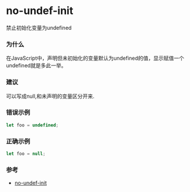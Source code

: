 # no-undef-init

禁止初始化变量为undefined

### 为什么

在JavaScript中，声明但未初始化的变量默认为undefined的值，显示赋值一个undefined就是多此一举。

### 建议

可以写成null,和未声明的变量区分开来.

### 错误示例

```js
let foo = undefined;
```

### 正确示例

```js
let foo = null;
```

### 参考

- [no-undef-init](https://eslint.org/docs/rules/no-undef-init)
